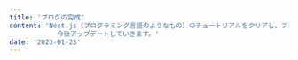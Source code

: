 ```yaml
---
title: 'ブログの完成'
content: 'Next.js（プログラミング言語のようなもの）のチュートリアルをクリアし、ブログを完成させました。
            今後アップデートしていきます。'
date: '2023-01-23'
---
```

